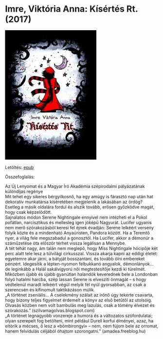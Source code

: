 # <a name="id_632">Imre, Viktória Anna: Kísértés Rt. (2017)</a>
<img src="https://github.com/BercziSandor/calibre_lib/raw/main/Imre%2C%20Viktoria%20Anna/Kisertes%20Rt_%20%28632%29/cover.jpg" alt="cover" width="300"/>

Letöltés: [epub](https://github.com/BercziSandor/calibre_lib/raw/main/Imre%2C%20Viktoria%20Anna/Kisertes%20Rt_%20%28632%29/Kisertes%20Rt_%20-%20Imre%2C%20Viktoria%20Anna.epub)

Összefoglalás:
<div>
<p>Az ​Új Lenyomat és a Magyar Író Akadémia szépirodalmi pályázatának különdíjas regénye<br>Mit tehet egy sikeres bérgyilkosnő, ha egy amúgy is fárasztó nap után hat dekoratív munkatársa kíséretében megjelenik a lakásában az ördög?<br>Esetleg a másik oldalára fordul és alszik tovább, erősen győzködve magát, hogy csak képzelődött.<br>Sajnálatos módon Serene Nightingale ennyivel nem intézheti el a Pokol pofátlan, narcisztikus és mellesleg igen jóképű Nagyurát. Lucifer ugyanis nem merő szórakozásból keresi fel éjnek évadján: Serene lelkéért verseny folyik közte és a mindenható Anyaúristen, Pandora között. Ha a Teremtő nyer, a világ fele megszabadul a gonosztól. Ha Lucifer, akkor a démonúr a száműzetése óta először térhet vissza legálisan a Mennybe.<br>A tét tehát nagy, ám talán nem meglepő, hogy Miss Nightingale hócipője két perc alatt tele lesz a túlvilági cirkusszal. Vissza akarja kapni az eddigi életét: egyetemre akar járni, a bátyját bosszantani, és tovább ölni embereket pénzért. Idegesítik a lépten-nyomon felbukkanó angyalok, démonlányok… de leginkább a Halál sakálvigyorú női megtestesítője kezdi ki türelmét.<br>Miközben újabb és újabb gyanútlan halandók keverednek bele a Londonban folyó hatalmi harcba, szép lassan Serene is elveszíti önmagát – s hogy védtelenül maradt lelkéért végül melyik fél nyúl gyorsabban, az csak a szerencsén és kifinomult taktikázáson múlik.<br>„A történet zseniális… A cselekmény szálait az írónő úgy tekerte csavarta, hogy bizony teljes figyelmet érdemelt a könyv az első betűtől az utolsóig. Olvasás közben nem volt bambulás meg lazulás, csak a tömény élvezet és szórakozás.” (szilvamagolvas.blogspot.com)<br>„A történet legnagyobb vonzereje a humora és a változatos szófordulatai; olyan szerepelt fog betölteni, mint például Durell korfui élményei, azaz, ha eltörik a mécses, ő lesz a «bömbirongyi» – nem, nem fújom bele az orromat, hanem felvidulás céljából óhajtom szorongatni.” (amadea.freeblog.hu)</p></div>

